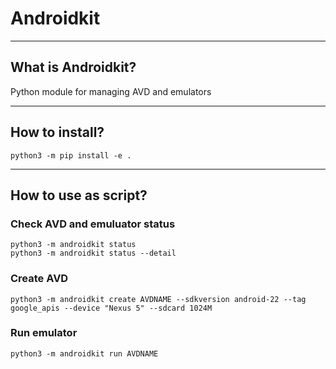# Androidkit

----
## What is Androidkit?
Python module for managing AVD and emulators

----
## How to install?
    python3 -m pip install -e .

----
## How to use as script?
### Check AVD and emuluator status
    python3 -m androidkit status
    python3 -m androidkit status --detail

### Create AVD
    python3 -m androidkit create AVDNAME --sdkversion android-22 --tag google_apis --device "Nexus 5" --sdcard 1024M

### Run emulator
    python3 -m androidkit run AVDNAME
